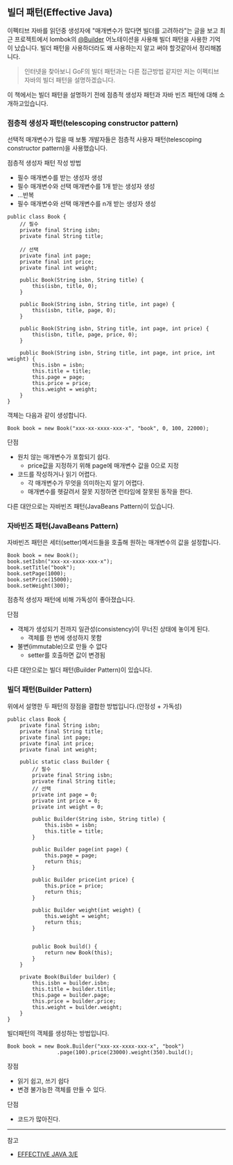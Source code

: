 ## 빌더 패턴(Effective Java)
이펙티브 자바를 읽던중 생성자에 "매개변수가 많다면 빌더를 고려하라"는 글을 보고 최근 프로젝트에서 lombok의 [@Builder](https://projectlombok.org/features/Builder) 어노테이션을 사용해 빌더 패턴을 사용한 기억이 났습니다. 빌더 패턴을 사용하더라도 왜 사용하는지 알고 써야 할것같아서 정리해봅니다.

> 인터넷을 찾아보니 GoF의 빌더 패턴과는 다른 접근방법 같지만 저는 이펙티브 자바의 빌더 패턴을 설명하겠습니다.

이 책에서는 빌더 패턴을 설명하기 전에 점층적 생성자 패턴과 자바 빈즈 패턴에 대해 소개하고있습니다.

### 점층적 생성자 패턴(telescoping constructor pattern)
선택적 매개변수가 많을 때 보통 개발자들은 점층적 사용자 패턴(telescoping constructor pattern)을 사용했습니다.

점층적 생성자 패턴 작성 방법
- 필수 매개변수를 받는 생성자 생성
- 필수 매개변수와 선택 매개변수를 1개 받는 생성자 생성
- ...반복
- 필수 매개변수와 선택 매개변수를 n개 받는 생성자 생성

```
public class Book {
    // 필수 
    private final String isbn;
    private final String title;

    // 선택
    private final int page;
    private final int price;
    private final int weight;

    public Book(String isbn, String title) {
        this(isbn, title, 0);
    } 

    public Book(String isbn, String title, int page) {
        this(isbn, title, page, 0);
    }

    public Book(String isbn, String title, int page, int price) {
        this(isbn, title, page, price, 0);
    }

    public Book(String isbn, String title, int page, int price, int weight) {
        this.isbn = isbn;
        this.title = title;
        this.page = page;
        this.price = price;
        this.weight = weight;
    }
}
```

객체는 다음과 같이 생성합니다.

```
Book book = new Book("xxx-xx-xxxx-xxx-x", "book", 0, 100, 22000);
```

단점
- 원치 않는 매개변수가 포함되기 쉽다.
    - price값을 지정하기 위해 page에 매개변수 값을 0으로 지정
- 코드를 작성하거나 읽기 어렵다.
    - 각 매개변수가 무엇을 의미하는지 알기 어렵다.
    - 매개변수를 헷갈려서 잘못 지정하면 런타임에 잘못된 동작을 한다.

다른 대안으로는 자바빈즈 패턴(JavaBeans Pattern)이 있습니다.

### 자바빈즈 패턴(JavaBeans Pattern)
자바빈즈 패턴은 세터(setter)메서드들을 호출해 원하는 매개변수의 값을 설정합니다.

```
Book book = new Book();
book.setIsbn("xxx-xx-xxxx-xxx-x");
book.setTitle("book");
book.setPage(1000);
book.setPrice(15000);
book.setWeight(300);
```

점층적 생성자 패턴에 비해 가독성이 좋아졌습니다.

단점
- 객체가 생성되기 전까지 일관성(consistency)이 무너진 상태에 놓이게 된다.
    - 객체를 한 번에 생성하지 못함
- 불변(immutable)으로 만들 수 없다
    - setter를 호출하면 값이 변경됨

다른 대안으로는 빌더 패턴(Builder Pattern)이 있습니다.

### 빌더 패턴(Builder Pattern)
위에서 설명한 두 패턴의 장점을 결합한 방법입니다.(안정성 + 가독성)

```
public class Book {
    private final String isbn;
    private final String title;
    private final int page;
    private final int price;
    private final int weight;

    public static class Builder {
        // 필수
        private final String isbn;
        private final String title;
        // 선택
        private int page = 0;
        private int price = 0;
        private int weight = 0;

        public Builder(String isbn, String title) {
            this.isbn = isbn;
            this.title = title;
        }

        public Builder page(int page) {
            this.page = page;
            return this;
        }

        public Builder price(int price) {
            this.price = price;
            return this;
        }

        public Builder weight(int weight) {
            this.weight = weight;
            return this;
        }


        public Book build() {
            return new Book(this);
        }
    }

    private Book(Builder builder) {
        this.isbn = builder.isbn;
        this.title = builder.title;
        this.page = builder.page;
        this.price = builder.price;
        this.weight = builder.weight;
    }
}
```

빌더패턴의 객체를 생성하는 방법입니다.

```
Book book = new Book.Builder("xxx-xx-xxxx-xxx-x", "book")
                .page(100).price(23000).weight(350).build();
```

장점
- 읽기 쉽고, 쓰기 쉽다
- 변경 불가능한 객체를 만들 수 있다.

단점
- 코드가 많아진다.

---

참고

- [EFFECTIVE JAVA 3/E](https://book.naver.com/bookdb/book_detail.nhn?bid=14097515)